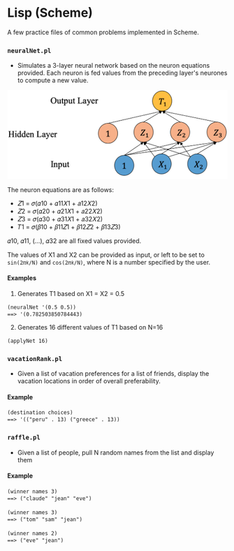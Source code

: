 # Lisp (Scheme)

A few practice files of common problems implemented in Scheme. 

### `neuralNet.pl`
* Simulates a 3-layer neural network based on the neuron equations provided. Each neuron is fed values from the preceding layer's neurones to compute a new value.

![neuralnet](img/neuralnet.png)

The neuron equations are as follows:
* 𝑍1 = 𝜎(𝛼10 + 𝛼11𝑋1 + 𝑎12𝑋2) 
* 𝑍2 = 𝜎(𝛼20 + 𝛼21𝑋1 + 𝑎22𝑋2) 
* 𝑍3 = 𝜎(𝛼30 + 𝛼31𝑋1 + 𝑎32𝑋2) 
* 𝑇1 = 𝜎(𝛽10 + 𝛽11𝑍1 + 𝛽12𝑍2 + 𝛽13𝑍3)

𝛼10, 𝛼11, (...), 𝛼32 are all fixed values provided.

The values of X1 and X2 can be provided as input, or left to be set to `sin(2𝜋𝑘/N)` and `cos(2𝜋𝑘/N)`, where N is a number specified by the user. 

#### Examples 
1) Generates T1 based on X1 = X2 = 0.5
```
(neuralNet '(0.5 0.5)) 
==> '(0.782503850784443)
```
2) Generates 16 different values of T1 based on N=16 
```
(applyNet 16)
```

### `vacationRank.pl`
* Given a list of vacation preferences for a list of friends, display the vacation locations in order of overall preferability. 

#### Example
```
(destination choices)
==> '(("peru" . 13) ("greece" . 13))
```

### `raffle.pl`
* Given a list of people, pull N random names from the list and display them

#### Example 
```
(winner names 3)
==> ("claude" "jean" "eve")

(winner names 3)
==> ("tom" "sam" "jean")

(winner names 2)
==> ("eve" "jean")
```

